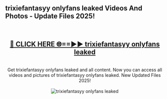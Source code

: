 <h2>trixiefantasyy onlyfans leaked Videos And Photos - Update Files 2025!</h2>
<br>
<div align="center">
<h2><a href="https://top-ai-tools.click/QrbHav" rel="nofollow">🔴 CLICK HERE 🌐==►► trixiefantasyy onlyfans leaked</a></h2>
<br>
Get trixiefantasyy onlyfans leaked and all content. Now you can access all videos and pictures of trixiefantasyy onlyfans leaked. New Updated Files 2025!
<br>
<br>
<a href="https://top-ai-tools.click/QrbHav" rel="nofollow" data-target="animated-image.originalLink"><img src="https://i.ibb.co.com/WyWwxjT/player-gif2.gif" alt="trixiefantasyy onlyfans leaked" style="max-width: 100%; display: inline-block;" data-target="animated-image.originalImage"></a>
</div>
<br>